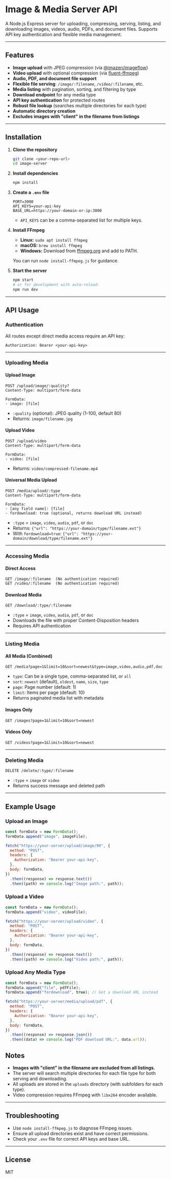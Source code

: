 # Image & Media Server API

A Node.js Express server for uploading, compressing, serving, listing, and downloading images, videos, audio, PDFs, and document files. Supports API key authentication and flexible media management.

---

## Features

- **Image upload** with JPEG compression (via [@imazen/imageflow](https://www.npmjs.com/package/@imazen/imageflow))
- **Video upload** with optional compression (via [fluent-ffmpeg](https://www.npmjs.com/package/fluent-ffmpeg))
- **Audio, PDF, and document file support**
- **Flexible file serving**: `/image/:filename`, `/video/:filename`, etc.
- **Media listing** with pagination, sorting, and filtering by type
- **Download endpoint** for any media type
- **API key authentication** for protected routes
- **Robust file lookup** (searches multiple directories for each type)
- **Automatic directory creation**
- **Excludes images with "client" in the filename from listings**

---

## Installation

1. **Clone the repository**

   ```bash
   git clone <your-repo-url>
   cd image-server
   ```

2. **Install dependencies**

   ```bash
   npm install
   ```

3. **Create a `.env` file**

   ```
   PORT=3000
   API_KEYS=your-api-key
   BASE_URL=https://your-domain-or-ip:3000
   ```

   - `API_KEYS` can be a comma-separated list for multiple keys.

4. **Install FFmpeg**

   - **Linux:** `sudo apt install ffmpeg`
   - **macOS:** `brew install ffmpeg`
   - **Windows:** Download from [ffmpeg.org](https://ffmpeg.org/download.html) and add to PATH.

   You can run `node install-ffmpeg.js` for guidance.

5. **Start the server**

   ```bash
   npm start
   # or for development with auto-reload:
   npm run dev
   ```

---

## API Usage

### Authentication

All routes except direct media access require an API key:

```http
Authorization: Bearer <your-api-key>
```

---

### Uploading Media

#### Upload Image

```http
POST /upload/image/:quality?
Content-Type: multipart/form-data

FormData:
- image: [file]
```

- `:quality` (optional): JPEG quality (1-100, default 80)
- Returns: `image/filename.jpg`

#### Upload Video

```http
POST /upload/video
Content-Type: multipart/form-data

FormData:
- video: [file]
```

- Returns: `video/compressed-filename.mp4`

#### Universal Media Upload

```http
POST /media/upload/:type
Content-Type: multipart/form-data

FormData:
- [any field name]: [file]
- fordownload: true (optional, returns download URL instead)
```

- `:type` = `image`, `video`, `audio`, `pdf`, or `doc`
- Returns: `{"url": "https://your-domain/type/filename.ext"}`
- With `fordownload=true`: `{"url": "https://your-domain/download/type/filename.ext"}`

---

### Accessing Media

#### Direct Access

```http
GET /image/:filename  (No authentication required)
GET /video/:filename  (No authentication required)
```

#### Download Media

```http
GET /download/:type/:filename
```

- `:type` = `image`, `video`, `audio`, `pdf`, or `doc`
- Downloads the file with proper Content-Disposition headers
- Requires API authentication

---

### Listing Media

#### All Media (Combined)

```http
GET /media?page=1&limit=10&sort=newest&type=image,video,audio,pdf,doc
```

- `type`: Can be a single type, comma-separated list, or `all`
- `sort`: `newest` (default), `oldest`, `name`, `size`, `type`
- `page`: Page number (default: 1)
- `limit`: Items per page (default: 10)
- Returns paginated media list with metadata

#### Images Only

```http
GET /images?page=1&limit=10&sort=newest
```

#### Videos Only

```http
GET /videos?page=1&limit=10&sort=newest
```

---

### Deleting Media

```http
DELETE /delete/:type/:filename
```

- `:type` = `image` or `video`
- Returns success message and deleted path

---

## Example Usage

### Upload an Image

```javascript
const formData = new FormData();
formData.append("image", imageFile);

fetch("https://your-server/upload/image/90", {
  method: "POST",
  headers: {
    Authorization: "Bearer your-api-key",
  },
  body: formData,
})
  .then((response) => response.text())
  .then((path) => console.log("Image path:", path));
```

### Upload a Video

```javascript
const formData = new FormData();
formData.append("video", videoFile);

fetch("https://your-server/upload/video", {
  method: "POST",
  headers: {
    Authorization: "Bearer your-api-key",
  },
  body: formData,
})
  .then((response) => response.text())
  .then((path) => console.log("Video path:", path));
```

### Upload Any Media Type

```javascript
const formData = new FormData();
formData.append("file", pdfFile);
formData.append("fordownload", true); // Get a download URL instead

fetch("https://your-server/media/upload/pdf", {
  method: "POST",
  headers: {
    Authorization: "Bearer your-api-key",
  },
  body: formData,
})
  .then((response) => response.json())
  .then((data) => console.log("PDF download URL:", data.url));
```


## Notes

- **Images with "client" in the filename are excluded from all listings.**
- The server will search multiple directories for each file type for both serving and downloading.
- All uploads are stored in the `uploads` directory (with subfolders for each type).
- Video compression requires FFmpeg with `libx264` encoder available.

---

## Troubleshooting

- Use `node install-ffmpeg.js` to diagnose FFmpeg issues.
- Ensure all upload directories exist and have correct permissions.
- Check your `.env` file for correct API keys and base URL.

---

## License

MIT
